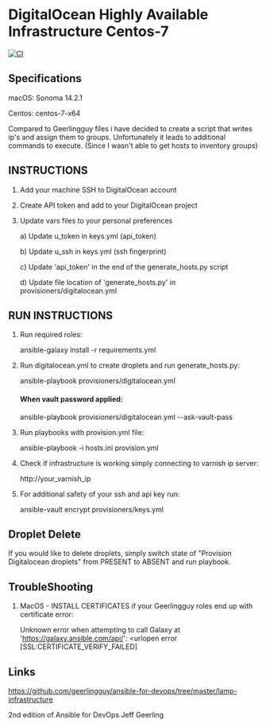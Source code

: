 # DigitalOcean Highly Available Infrastructure Centos-7 

[![CI](https://github.com/skorupcia/DigitalOcean_Highly_Available/actions/workflows/ci.yml/badge.svg)](https://github.com/skorupcia/DigitalOcean_Highly_Available/actions/workflows/ci.yml)

## Specifications

macOS: Sonoma 14.2.1

Centos: centos-7-x64

Compared to Geerlingguy files i have decided to create a script that writes ip's and assign them to groups. Unfortunately it leads to additional commands to execute. (Since I wasn't able to get hosts to inventory groups)

## INSTRUCTIONS

1. Add your machine SSH to DigitalOcean account

2. Create API token and add to your DigitalOcean project

3. Update vars files to your personal preferences

   a) Update u_token in keys.yml (api_token)
   
   b) Update u_ssh in keys.yml (ssh fingerprint)

   c) Update 'api_token' in the end of the generate_hosts.py script

   d) Update file location of 'generate_hosts.py' in provisioners/digitalocean.yml

## RUN INSTRUCTIONS

1. Run required roles:

      ansible-galaxy install -r requirements.yml
   
2. Run digitalocean.yml to create droplets and run generate_hosts.py:

      ansible-playbook provisioners/digitalocean.yml

      #### When vault password applied:

      ansible-playbook provisioners/digitalocean.yml --ask-vault-pass

4. Run playbooks with provision.yml file:

      ansible-playbook -i hosts.ini provision.yml

5. Check if infrastructure is working simply connecting to varnish ip server:

      http://your_varnish_ip

6. For additional safety of your ssh and api key run:

      ansible-vault encrypt provisioners/keys.yml 


## Droplet Delete

   If you would like to delete droplets, simply switch state of "Provision Digitalocean droplets" from PRESENT to ABSENT and run playbook.

## TroubleShooting

1. MacOS - INSTALL CERTIFICATES if your Geerlingguy roles end up with certificate error:
   
    Unknown error when attempting to call Galaxy at 'https://galaxy.ansible.com/api/': <urlopen error [SSL:CERTIFICATE_VERIFY_FAILED]

## Links 

   https://github.com/geerlingguy/ansible-for-devops/tree/master/lamp-infrastructure

   2nd edition of Ansible for DevOps Jeff Geerling
